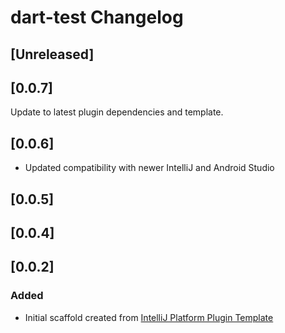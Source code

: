<!-- Keep a Changelog guide -> https://keepachangelog.com -->

# dart-test Changelog

## [Unreleased]

## [0.0.7]
Update to latest plugin dependencies and template.

## [0.0.6]
- Updated compatibility with newer IntelliJ and Android Studio

## [0.0.5]

## [0.0.4]

## [0.0.2]
### Added
- Initial scaffold created from [IntelliJ Platform Plugin Template](https://github.com/JetBrains/intellij-platform-plugin-template)